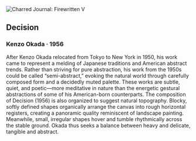 <div class="artwork-of-the-day">
  <div class="container">
    <div class="img-wrapper">
      <img
        src="https://uploads4.wikiart.org/images/kenzo-okada/decision-1956.jpg"
        alt="Charred Journal: Firewritten V" />
    </div>
    <div class="artwork-detail">
      <div class="artwork-origin"> 
        <h2 class="artwork-name">Decision</h2>
        <h3 class="artist">
          Kenzo Okada
                    ·  1956
        </h3>
      </div>
      <p class="description">
        <span class="artwork-description-text ng-binding" ng-bind-html="viewModel.ArtworkOfTheDay.Description | unsafe">After Kenzo Okada relocated from Tokyo to New York in 1950, his work came to represent a melding of Japanese traditions and American abstract trends. Rather than striving for pure abstraction, his work from the 1950s could be called “semi-abstract,” evoking the natural world through carefully composed form and a decidedly muted palette. These works are subtle, quiet, and poetic—more meditative in nature than the energetic gestural abstractions of some of his American-born counterparts. The composition of Decision (1956) is also organized to suggest natural topography. Blocky, softly defined shapes organically arrange the canvas into rough horizontal registers, creating a panoramic quality reminiscent of landscape painting. Meanwhile, small, irregular shapes hover and tumble rhythmically across the stable ground. Okada thus seeks a balance between heavy and delicate, tangible and abstract.</span>
                        <div class="text-shadow-container" ng-show="showShadow" style=""></div>
      </p>
    </div>
  </div>

</div>
